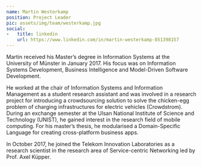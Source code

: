```yaml
---
name: Martin Westerkamp
position: Project Leader
pic: assets/img/team/westerkamp.jpg
social:
-   title: linkedin
    url: https://www.linkedin.com/in/martin-westerkamp-851398157
---
```

Martin received his Master’s degree in Information Systems at the University of Münster in January 2017. His focus was on Information Systems Development, Business Intelligence and Model-Driven Software Development. 

He worked at the chair of Information Systems and Information Management as a student research assistant and was involved in a research project for introducing a crowdsourcing solution to solve the chicken-egg problem of charging infrastructures for electric vehicles (Crowdstrom). During an exchange semester at the Ulsan National Institute of Science and Technology (UNIST), he gained interest in the research field of mobile computing. For his master’s thesis, he modularised a Domain-Specific Language for creating cross-platform business apps. 

In October 2017, he joined the Telekom Innovation Laboratories as a research scientist in the research area of Service-centric Networking led by Prof. Axel Küpper.